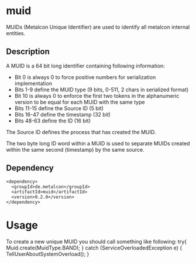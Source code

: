 muid
====

MUIDs (Metalcon Unique Identifier) are used to identify all metalcon internal entities.

## Description
A MUID is a 64 bit long identifier containing following information:

- Bit 0 is always 0 to force positive numbers for serialization implementation
- Bits 1-9 define the MUID type (9 bits, 0-511, 2 chars in serialized format)
- Bit 10 is always 0 to enforce the first two tokens in the alphanumeric version to be equal for each MUID with the same type
- Bits 11-15 define the Source ID (5 bit)
- Bits 16-47 define the timestamp (32 bit)
- Bits 48-63 define the ID (16 bit)

The Source ID defines the process that has created the MUID.

The two byte long ID word within a MUID is used to separate MUIDs created within the same second (timestamp) by the same source. 
	 

## Dependency

    <dependency>
      <groupId>de.metalcon</groupId>
      <artifactId>muid</artifactId>
      <version>0.2.0</version>
    </dependency>

# Usage

To create a new unique MUID you should call something like following:
    try{
      Muid.create(MuidType.BAND);
    } catch (ServiceOverloadedException e) {
       TellUserAboutSystemOverload();
    }
